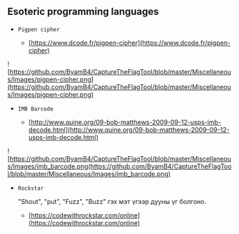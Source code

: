 Esoteric programming languages
--------------------


* `Pigpen cipher`

	* [https://www.dcode.fr/pigpen-cipher](https://www.dcode.fr/pigpen-cipher)
	
![https://github.com/ByamB4/CaptureTheFlagTool/blob/master/Miscellaneous/Images/pigpen-cipher.png](https://github.com/ByamB4/CaptureTheFlagTool/blob/master/Miscellaneous/Images/pigpen-cipher.png)

* `IMB Barcode`
	
	* [http://www.quine.org/09-bob-matthews-2009-09-12-usps-imb-decode.html](http://www.quine.org/09-bob-matthews-2009-09-12-usps-imb-decode.html)
	
![https://github.com/ByamB4/CaptureTheFlagTool/blob/master/Miscellaneous/Images/imb_barcode.png(https://github.com/ByamB4/CaptureTheFlagTool/blob/master/Miscellaneous/Images/imb_barcode.png)
	
	
* `Rockstar`
	
	"Shout", "put", "Fuzz", "Buzz" гэх мэт үгээр дууны үг болгоно. 
	* [https://codewithrockstar.com/online](https://codewithrockstar.com/online)
	
